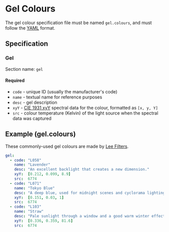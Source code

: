 # Gel Colours

The gel colour specification file must be named `gel.colours`, and must follow the [YAML](https://yaml.org/) format.


## Specification

### Gel

Section name: `gel`

#### Required
- `code` - unique ID (usually the manufacturer's code)
- `name` - textual name for reference purposes
- `desc` - gel description
- `xyY` - [CIE 1931 xyY](https://en.wikipedia.org/wiki/CIE_1931_color_space) spectral data for the colour, formatted as `[x, y, Y]`
- `src` - colour temperature (Kelvin) of the light source when the spectral data was captured


## Example (gel.colours)

These commonly-used gel colours are made by [Lee Filters](https://www.leefilters.com/).

```yaml
gel:
  - code: "L058"
    name: "Lavender"
    desc: "An excellent backlight that creates a new dimension."
    xyY:  [0.212, 0.099, 8.9]
    src:  6774
  - code: "L071"
    name: "Tokyo Blue"
    desc: "A deep blue, used for midnight scenes and cyclorama lighting."
    xyY:  [0.151, 0.03, 1]
    src:  6774
  - code: "L103"
    name: "Straw"
    desc: "Pale sunlight through a window and a good warm winter effect."
    xyY:  [0.336, 0.359, 81.6]
    src:  6774
```
